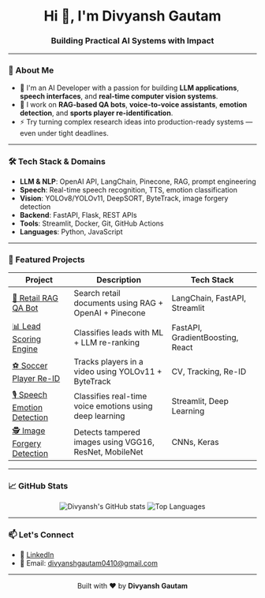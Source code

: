 <h1 align="center">Hi 👋, I'm Divyansh Gautam</h1>
<h3 align="center">Building Practical AI Systems with Impact</h3>

---

### 🚀 About Me

- 🔭 I'm an AI Developer with a passion for building **LLM applications**, **speech interfaces**, and **real-time computer vision systems**.
- 🧠 I work on **RAG-based QA bots**, **voice-to-voice assistants**, **emotion detection**, and **sports player re-identification**.
- ⚡ Try turning complex research ideas into production-ready systems — even under tight deadlines.

---

### 🛠️ Tech Stack & Domains

- **LLM & NLP**: OpenAI API, LangChain, Pinecone, RAG, prompt engineering  
- **Speech**: Real-time speech recognition, TTS, emotion classification  
- **Vision**: YOLOv8/YOLOv11, DeepSORT, ByteTrack, image forgery detection  
- **Backend**: FastAPI, Flask, REST APIs  
- **Tools**: Streamlit, Docker, Git, GitHub Actions  
- **Languages**: Python, JavaScript

---

### 📌 Featured Projects

| Project | Description | Tech Stack |
|--------|-------------|------------|
| [🧠 Retail RAG QA Bot](https://github.com/Divyansh-git10/Retail-RAG-QA-Bot) | Search retail documents using RAG + OpenAI + Pinecone | LangChain, FastAPI, Streamlit |
| [📊 Lead Scoring Engine](https://github.com/Divyansh-git10/Lead-scoring) | Classifies leads with ML + LLM re-ranking | FastAPI, GradientBoosting, React |
| [⚽ Soccer Player Re-ID](https://github.com/Divyansh-git10/playertracking) | Tracks players in a video using YOLOv11 + ByteTrack | CV, Tracking, Re-ID |
| [🎙️ Speech Emotion Detection](https://github.com/Divyansh-git10/Speech-Emotion-Detection) | Classifies real-time voice emotions using deep learning | Streamlit, Deep Learning |
| [🕵️ Image Forgery Detection](https://github.com/Divyansh-git10/Image-Forgery-Detection) | Detects tampered images using VGG16, ResNet, MobileNet | CNNs, Keras |

---

### 📈 GitHub Stats

<p align="center">
  <img src="https://github-readme-stats.vercel.app/api?username=Divyansh-git10&show_icons=true&theme=radical" alt="Divyansh's GitHub stats" />
  <img src="https://github-readme-stats.vercel.app/api/top-langs/?username=Divyansh-git10&layout=compact&theme=radical" alt="Top Languages" />
</p>

---

### 📫 Let's Connect

- 💼 [LinkedIn](https://www.linkedin.com/in/divyansh-gautam-985610256 )
- 📧 Email: divyanshgautam0410@gmail.com

---

<p align="center">
  Built with ❤️ by <strong>Divyansh Gautam</strong>
</p>
